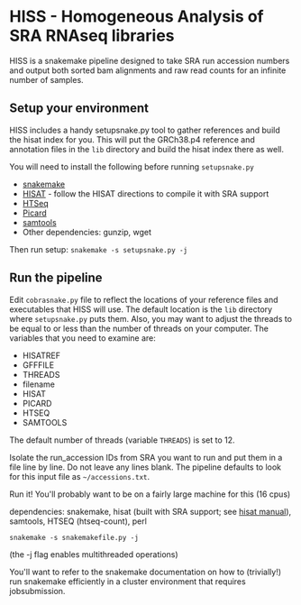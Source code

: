 # HISS - Homogeneous Analysis of SRA RNAseq libraries

HISS is a snakemake pipeline designed to take SRA run accession numbers and
output both sorted bam alignments and raw read counts for an infinite number
of samples.


## Setup your environment

HISS includes a handy setupsnake.py tool to gather references and build the
hisat index for you.  This will put the GRCh38.p4 reference and annotation
files in the `lib` directory and build the hisat index there as well.

You will need to install the following before running `setupsnake.py`
* [snakemake](https://bitbucket.org/johanneskoester/snakemake/downloads)
* [HISAT](https://github.com/infphilo/hisat/) - follow the HISAT directions to compile it with SRA support 
* [HTSeq](http://www-huber.embl.de/users/anders/HTSeq/doc/overview.html)
* [Picard](https://broadinstitute.github.io/picard/)
* [samtools](https://github.com/samtools/samtools)
* Other dependencies: gunzip, wget

Then run setup:
`snakemake -s setupsnake.py -j `


## Run the pipeline

Edit `cobrasnake.py` file to reflect the locations of your reference files
and executables that HISS will use.  The default location is the `lib`
directory where `setupsnake.py` puts them.  Also, you may want to adjust the
threads to be equal to or less than the number of threads on your computer. 
The variables that you need to examine are:

* HISATREF
* GFFFILE
* THREADS
* filename
* HISAT
* PICARD
* HTSEQ
* SAMTOOLS

The default number of threads (variable `THREADS`) is set to 12.  

Isolate the run_accession IDs from SRA you want to run and put them in a
file line by line.  Do not leave any lines blank.  The pipeline defaults to
look for this input file as `~/accessions.txt`.

Run it! You'll probably want to be on a fairly large machine for this (16 cpus)

dependencies: snakemake, hisat (built with SRA support; see [hisat
manual](https://github.com/infphilo/hisat/blob/master/MANUAL.markdown)),
samtools, HTSEQ (htseq-count), perl

`snakemake -s snakemakefile.py -j`

(the -j flag enables multithreaded operations)

You'll want to refer to the snakemake documentation on how to (trivially!)
run snakemake efficiently in a cluster environment that requires
jobsubmission.

